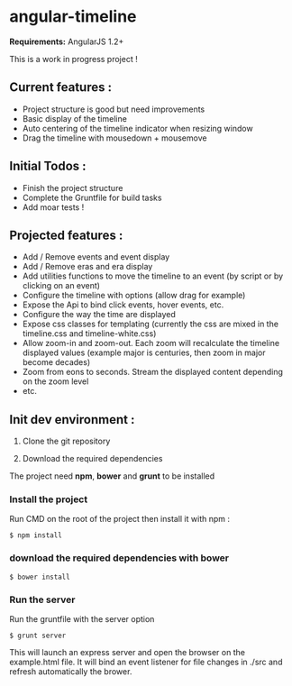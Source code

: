 angular-timeline
===================

**Requirements:** AngularJS 1.2+

This is a work in progress project !

## Current features :

- Project structure is good but need improvements
- Basic display of the timeline
- Auto centering of the timeline indicator when resizing window
- Drag the timeline with mousedown + mousemove


## Initial Todos :
- Finish the project structure
- Complete the Gruntfile for build tasks
- Add moar tests !

## Projected features :
- Add / Remove events and event display
- Add / Remove eras and era display
- Add utilities functions to move the timeline to an event (by script or by clicking on an event)
- Configure the timeline with options (allow drag for example)
- Expose the Api to bind click events, hover events, etc.
- Configure the way the time are displayed
- Expose css classes for templating (currently the css are mixed in the timeline.css and timeline-white.css)
- Allow zoom-in and zoom-out. Each zoom will recalculate the timeline displayed values (example major is centuries, then zoom in major become decades)
- Zoom from eons to seconds. Stream the displayed content depending on the zoom level
- etc.

## Init dev environment :

1. Clone the git repository

2. Download the required dependencies

The project need **npm**, **bower** and **grunt** to be installed

### Install the project

Run CMD on the root of the project then install it with npm :

```
$ npm install
```

### download the required dependencies with bower

```
$ bower install
```

### Run the server
Run the gruntfile with the server option

```
$ grunt server
```

This will launch an express server and open the browser on the example.html file.
It will bind an event listener for file changes in ./src and refresh automatically
the brower.